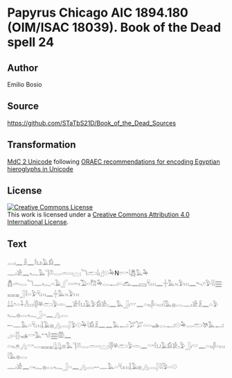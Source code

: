 # Papyrus Chicago AIC 1894.180 (OIM/ISAC 18039). Book of the Dead spell 24

## Author 

Emilio Bosio

## Source 

https://github.com/STaTbS21D/Book_of_the_Dead_Sources

## Transformation 

[MdC 2 Unicode](https://statbs21d.github.io/mdc2unicode.html) following [ORAEC recommendations for encoding Egyptian hieroglyphs in Unicode](https://github.com/oraec/recommendations-encoding-hieroglyphs)

## License 

<a rel="license" href="http://creativecommons.org/licenses/by/4.0/"><img alt="Creative Commons License" style="border-width:0" src="https://i.creativecommons.org/l/by/4.0/88x31.png" /></a><br />This work is licensed under a <a rel="license" href="http://creativecommons.org/licenses/by/4.0/">Creative Commons Attribution 4.0 International License</a>.

## Text 

<hiero>𓂋𓏤𓈖𓏎𓈖𓎛𓂓𓏤𓄿𓀁𓈖<br>
𓊃𓏤𓀀𓈖𓆑𓅓𓊹𓌨𓂋𓏛𓏏𓈉𓆓𓂧𓌃𓏤𓊨𓇳𓅆N𓏌𓎡𓇋𓆣𓅓𓅆<br>
𓆣𓏛𓂋𓆓𓊃𓆑𓏏𓄿𓂾𓏏𓏛𓏤𓅐𓏏𓀗𓅆𓂋𓂝𓏏𓃹𓈖𓈙𓄛𓏥𓈖𓏶𓅓𓏭𓅱𓏥𓈖𓍇𓏌𓅱𓇋𓇋𓈗𓈘𓈇𓃀𓎛𓏏𓅱𓄛𓏥𓈖𓏶𓅓𓏭𓅱𓏥<br>
𓍑𓍑𓏌𓏏𓇑𓁐𓏥𓇋𓋴𓋬𓂧𓅱𓏛𓈖𓀀𓎛𓂓𓄿𓅱𓀁𓀀𓊪𓈖𓅓𓃀𓏤𓎟𓈖𓏏𓏭𓋴𓏏𓏥𓇋𓅓𓐍𓂋𓊃𓏤𓀀𓏎𓈖𓏏𓅱𓆑𓐍𓂋𓆑𓃀𓏏𓈖𓂻𓂋<br>
𓍿𓊃𓅓𓏏𓄛𓏥𓆼𓄿𓐍𓂻𓂋𓆄𓅱𓇳𓅆𓇋𓀁𓏎𓈖𓈖𓅓𓂝𓅯𓅯𓏏𓏏𓊛𓂋𓂝𓇳𓅆𓂋𓂧𓌗𓅓𓂝𓈎𓏏𓂭𓂭𓊛𓎡𓅓𓎔𓎛𓈗𓏃𓈖<br>
𓏏𓏭𓂉𓂻𓎡𓂋𓈘𓈇𓊮𓊮𓊖𓅓𓊹𓌨𓂋𓏛𓏏𓈉𓇋𓋴𓋬𓂧𓅱𓏛𓈖𓎡𓎛𓂓𓄿𓀁𓀀𓊪𓅱𓃀𓏤𓎟𓈖𓏏𓏭𓋴𓏏𓏥𓇋𓅓𓐍𓂋<br>
𓊃𓏤𓀀𓈖𓏏𓆑𓐍𓂋𓆑𓃀𓏏𓈖𓂻𓂋𓍿𓊃𓅓𓏏𓄛𓏤𓏥𓆼𓄿𓐍𓂻𓂋𓆄𓇋𓇋𓅱𓏏𓇳<br></hiero>